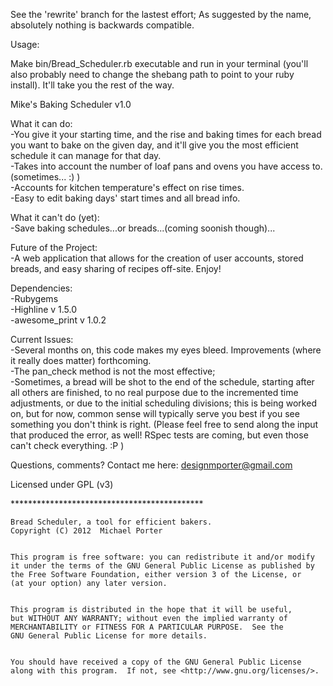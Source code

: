 See the 'rewrite' branch for the lastest effort;  As suggested by the name, absolutely nothing is backwards compatible.

Usage:

Make bin/Bread_Scheduler.rb executable and run in your terminal (you'll also probably need to change the shebang path to point to your ruby install).  It'll take you the rest of the way.



Mike's Baking Scheduler v1.0

What it can do:
  <br />-You give it your starting time, and the rise and baking times for each bread you want to bake on the given day, and it'll give you the most efficient schedule it can manage for that day.
  <br />-Takes into account the number of loaf pans and ovens you have access to.  (sometimes... :) )
  <br />-Accounts for kitchen temperature's effect on rise times.
  <br />-Easy to edit baking days' start times and all bread info.
  
What it can't do (yet):
  <br />-Save baking schedules...or breads...(coming soonish though)...
  
Future of the Project:
  <br />-A web application that allows for the creation of user accounts, stored breads, and easy sharing of recipes off-site.
Enjoy!

Dependencies:
  <br />-Rubygems
  <br />-Highline v 1.5.0
  <br />-awesome_print v 1.0.2

Current Issues:
  <br />-Several months on, this code makes my eyes bleed.  Improvements (where it really does matter) forthcoming.
  <br />-The pan_check method is not the most effective;
  <br />-Sometimes, a bread will be shot to the end of the schedule, starting after all others are finished, to no real purpose due to the incremented time adjustments, or due to the initial scheduling divisions; this is being worked on, but for now, common sense will typically serve you best if you see something you don't think is right.  (Please feel free to send along the input that produced the error, as well!  RSpec tests are coming, but even those can't check everything. :P )

Questions, comments?  Contact me here: designmporter@gmail.com

Licensed under GPL (v3)

<p>********************************************</p>

    Bread Scheduler, a tool for efficient bakers.
    Copyright (C) 2012  Michael Porter
   

    This program is free software: you can redistribute it and/or modify
    it under the terms of the GNU General Public License as published by
    the Free Software Foundation, either version 3 of the License, or
    (at your option) any later version.


    This program is distributed in the hope that it will be useful,
    but WITHOUT ANY WARRANTY; without even the implied warranty of
    MERCHANTABILITY or FITNESS FOR A PARTICULAR PURPOSE.  See the
    GNU General Public License for more details.
 

    You should have received a copy of the GNU General Public License
    along with this program.  If not, see <http://www.gnu.org/licenses/>.
